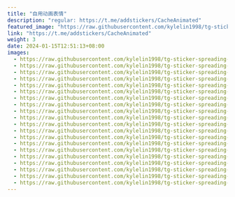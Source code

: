 ```yaml
---
title: "自用动画表情"
description: "regular: https://t.me/addstickers/CacheAnimated"
featured_image: "https://raw.githubusercontent.com/kylelin1998/tg-sticker-spreading-worldwide-images/main/img/6a0d4bdf-dfa0-428d-9a94-77e82d5212eb.jpg"
link: "https://t.me/addstickers/CacheAnimated"
weight: 3
date: 2024-01-15T12:51:13+08:00
images:
  - https://raw.githubusercontent.com/kylelin1998/tg-sticker-spreading-worldwide-images/main/img/6a0d4bdf-dfa0-428d-9a94-77e82d5212eb.jpg
  - https://raw.githubusercontent.com/kylelin1998/tg-sticker-spreading-worldwide-images/main/img/4542f2a6-c5cd-479c-a447-2e5231acac79.jpg
  - https://raw.githubusercontent.com/kylelin1998/tg-sticker-spreading-worldwide-images/main/img/e2c3435e-bdb0-4ab9-b341-1fdace6ca5f8.jpg
  - https://raw.githubusercontent.com/kylelin1998/tg-sticker-spreading-worldwide-images/main/img/45d34e6d-5d22-4f02-9988-75ae9059788a.jpg
  - https://raw.githubusercontent.com/kylelin1998/tg-sticker-spreading-worldwide-images/main/img/d9002058-9fa5-4603-a9c6-80b0c53b37ed.jpg
  - https://raw.githubusercontent.com/kylelin1998/tg-sticker-spreading-worldwide-images/main/img/9550b970-eeb6-47bf-aaff-148deaf74a0b.jpg
  - https://raw.githubusercontent.com/kylelin1998/tg-sticker-spreading-worldwide-images/main/img/92901b0b-9ce6-4e7f-ae95-a6acd44a19a5.jpg
  - https://raw.githubusercontent.com/kylelin1998/tg-sticker-spreading-worldwide-images/main/img/2c56dadf-2f18-4121-8f90-eaf02a436660.jpg
  - https://raw.githubusercontent.com/kylelin1998/tg-sticker-spreading-worldwide-images/main/img/081bee63-bbbd-43a0-a7af-3ec796af74e4.jpg
  - https://raw.githubusercontent.com/kylelin1998/tg-sticker-spreading-worldwide-images/main/img/4a9b01df-8251-4f69-b3f7-534be8334fd9.jpg
  - https://raw.githubusercontent.com/kylelin1998/tg-sticker-spreading-worldwide-images/main/img/ab0ed4a3-ecfc-41eb-a616-e8e5d3489dcd.jpg
  - https://raw.githubusercontent.com/kylelin1998/tg-sticker-spreading-worldwide-images/main/img/2ddf8f83-6508-4d35-935b-ad1e34c3fe09.jpg
  - https://raw.githubusercontent.com/kylelin1998/tg-sticker-spreading-worldwide-images/main/img/3ba14d6b-4aaa-4a30-b433-d63a7a149ce7.jpg
  - https://raw.githubusercontent.com/kylelin1998/tg-sticker-spreading-worldwide-images/main/img/321bd26a-7420-4e4f-9811-b3b0a51870f0.jpg
  - https://raw.githubusercontent.com/kylelin1998/tg-sticker-spreading-worldwide-images/main/img/4fbeb852-b2fd-47a4-b602-f47ae49aa28e.jpg
  - https://raw.githubusercontent.com/kylelin1998/tg-sticker-spreading-worldwide-images/main/img/831a794a-3887-4209-b0ac-a1c8c40b7525.jpg
  - https://raw.githubusercontent.com/kylelin1998/tg-sticker-spreading-worldwide-images/main/img/f0642eeb-2ce6-4f2b-924b-dd9a970f423e.jpg
  - https://raw.githubusercontent.com/kylelin1998/tg-sticker-spreading-worldwide-images/main/img/84b570fe-b17b-46b2-a33b-26771624c6f6.jpg
  - https://raw.githubusercontent.com/kylelin1998/tg-sticker-spreading-worldwide-images/main/img/1ccca762-0420-4f4f-a178-208a23ddc324.jpg
  - https://raw.githubusercontent.com/kylelin1998/tg-sticker-spreading-worldwide-images/main/img/28ef6b1f-cfb5-4714-9511-d755c54a2b5e.jpg
---
```

